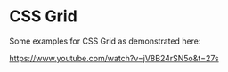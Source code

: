 # CSS Grid

Some examples for CSS Grid as demonstrated here:

https://www.youtube.com/watch?v=jV8B24rSN5o&t=27s

